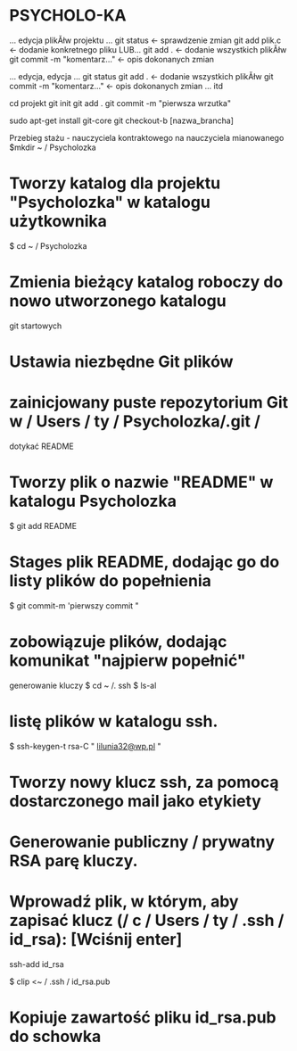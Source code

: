 PSYCHOLO-KA
===========
... edycja plikĂłw projektu ...
git status                   <- sprawdzenie zmian
git add plik.c               <- dodanie konkretnego pliku LUB...
git add .                    <- dodanie wszystkich plikĂłw 
git commit -m "komentarz..." <- opis dokonanych zmian

... edycja, edycja ...
git status
git add .                    <- dodanie wszystkich plikĂłw 
git commit -m "komentarz..." <- opis dokonanych zmian
... itd


cd projekt
git init
git add .
git commit -m "pierwsza wrzutka"


sudo apt-get install git-core
git checkout-b [nazwa_brancha]

Przebieg stażu - nauczyciela kontraktowego na nauczyciela mianowanego
$mkdir ~ / Psycholozka
# Tworzy katalog dla projektu "Psycholozka" w katalogu użytkownika

$ cd ~ / Psycholozka
# Zmienia bieżący katalog roboczy do nowo utworzonego katalogu

git startowych 
# Ustawia niezbędne Git plików 
# zainicjowany puste repozytorium Git w / Users / ty / Psycholozka/.git /

dotykać README 
# Tworzy plik o nazwie "README" w katalogu Psycholozka
$ git add README 
# Stages plik README, dodając go do listy plików do popełnienia

$ git commit-m 'pierwszy commit " 
# zobowiązuje plików, dodając komunikat "najpierw popełnić"

generowanie kluczy
$ cd ~ /. ssh 
$ ls-al 
# listę plików w katalogu ssh.

$ ssh-keygen-t rsa-C " lilunia32@wp.pl " 
# Tworzy nowy klucz ssh, za pomocą dostarczonego mail jako etykiety 
# Generowanie publiczny / prywatny RSA parę kluczy. 
# Wprowadź plik, w którym, aby zapisać klucz (/ c / Users / ty / .ssh / id_rsa): [Wciśnij enter]
 ssh-add id_rsa

$ clip <~ / .ssh / id_rsa.pub 
# Kopiuje zawartość pliku id_rsa.pub do schowka
